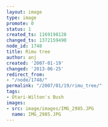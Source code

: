 ```yaml
---
layout: image
type: image
promote: 0
status: 1
created_ts: 1169198128
changed_ts: 1372159490
node_id: 1748
title: Rimu tree
author: anj
created: '2007-01-19'
changed: '2013-06-25'
redirect_from:
- "/node/1748/"
permalink: "/2007/01/19/rimu_tree/"
tags:
- Otari-Wilton's Bush
images:
- src: image/images/IMG_2985.JPG
  name: IMG_2985.JPG
---
```


